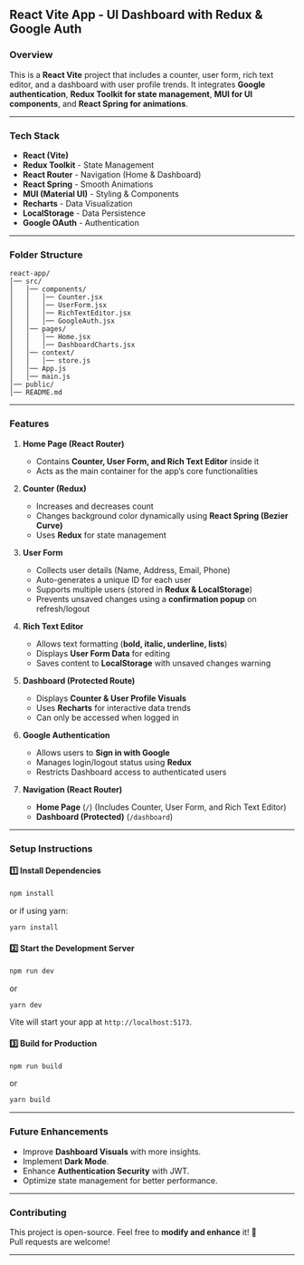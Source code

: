 ## **React Vite App - UI Dashboard with Redux & Google Auth**

### **Overview**
This is a **React Vite** project that includes a counter, user form, rich text editor, and a dashboard with user profile trends. It integrates **Google authentication**, **Redux Toolkit for state management**, **MUI for UI components**, and **React Spring for animations**.

---

### **Tech Stack**
- **React (Vite)**
- **Redux Toolkit** - State Management
- **React Router** - Navigation (Home & Dashboard)
- **React Spring** - Smooth Animations
- **MUI (Material UI)** - Styling & Components
- **Recharts** - Data Visualization
- **LocalStorage** - Data Persistence
- **Google OAuth** - Authentication

---

### **Folder Structure**
```
react-app/
│── src/
│   │── components/
│   │   │── Counter.jsx
│   │   │── UserForm.jsx
│   │   │── RichTextEditor.jsx
│   │   │── GoogleAuth.jsx
│   │── pages/
│   │   │── Home.jsx
│   │   │── DashboardCharts.jsx
│   │── context/
│   │   │── store.js
│   │── App.js
│   │── main.js
│── public/
│── README.md
```

---

### **Features**
1. **Home Page (React Router)**
   - Contains **Counter, User Form, and Rich Text Editor** inside it
   - Acts as the main container for the app’s core functionalities

2. **Counter (Redux)**
   - Increases and decreases count
   - Changes background color dynamically using **React Spring (Bezier Curve)**
   - Uses **Redux** for state management

3. **User Form**
   - Collects user details (Name, Address, Email, Phone)
   - Auto-generates a unique ID for each user
   - Supports multiple users (stored in **Redux & LocalStorage**)
   - Prevents unsaved changes using a **confirmation popup** on refresh/logout

4. **Rich Text Editor**
   - Allows text formatting (**bold, italic, underline, lists**)
   - Displays **User Form Data** for editing
   - Saves content to **LocalStorage** with unsaved changes warning

5. **Dashboard (Protected Route)**
   - Displays **Counter & User Profile Visuals**
   - Uses **Recharts** for interactive data trends
   - Can only be accessed when logged in

6. **Google Authentication**
   - Allows users to **Sign in with Google**
   - Manages login/logout status using **Redux**
   - Restricts Dashboard access to authenticated users

7. **Navigation (React Router)**
   - **Home Page** (`/`) (Includes Counter, User Form, and Rich Text Editor)
   - **Dashboard (Protected)** (`/dashboard`)

---

### **Setup Instructions**
#### **1️⃣ Install Dependencies**
```sh
npm install
```
or if using yarn:
```sh
yarn install
```

#### **2️⃣ Start the Development Server**
```sh
npm run dev
```
or
```sh
yarn dev
```
Vite will start your app at `http://localhost:5173`.

#### **3️⃣ Build for Production**
```sh
npm run build
```
or
```sh
yarn build
```

---

### **Future Enhancements**
- Improve **Dashboard Visuals** with more insights.
- Implement **Dark Mode**.
- Enhance **Authentication Security** with JWT.
- Optimize state management for better performance.

---

### **Contributing**
This project is open-source. Feel free to **modify and enhance** it! 🎉  
Pull requests are welcome!  

---

